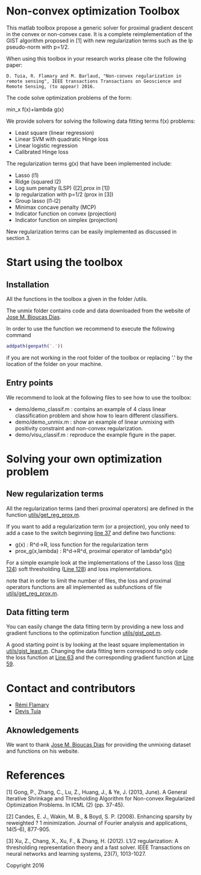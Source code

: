 Non-convex optimization Toolbox
===============================


This matlab toolbox propose a generic solver for proximal gradient descent in the convex or non-convex case. It is a complete reimplementation of the GIST algorithm proposed in [1] with new regularization terms such as the lp pseudo-norm with p=1/2.

When using this toolbox in your research works please cite the following paper:
```
D. Tuia, R. Flamary and M. Barlaud, "Non-convex regularization in remote sensing", IEEE transactions Transactions on Geoscience and Remote Sensing, (to appear) 2016.
```

The code solve optimization problems of the form:

 min_x f(x)+lambda g(x)

We provide solvers for solving the following data fitting terms f(x) problems:
- Least square (linear regression)
- Linear SVM with quadratic Hinge loss
- Linear logistic regression
- Calibrated Hinge loss

The regularization terms g(x) that have been implemented include:
- Lasso (l1)
- Ridge (squared l2)
- Log sum penalty (LSP) ([2],prox in [1])
- lp regularization with p=1/2 (prox in [3])
- Group lasso (l1-l2)
- Minimax concave penalty (MCP)
- Indicator function on convex (projection)
- Indicator function on simplex (projection)

New regularization terms can be easily implemented as discussed in section 3.

# Start using the toolbox

## Installation

All the functions in the toolbox a given in the folder /utils.

The unmix folder contains code and data downloaded from the website of [ Jose M. Bioucas Dias](http://www.lx.it.pt/~bioucas/publications.html).

In order to use the function we recommend to execute the following command

```Matlab
addpath(genpath('.'))
```

if you are not working in the root folder of the toolbox or replacing '.' by the location of the folder on your machine.


## Entry points

We recommend to look at the following files to see how to use the toolbox:
* demo/demo_classif.m : contains an example of 4 class linear classification problem and show how to learn different classifiers.
* demo/demo_unmix.m : show an example of linear unmixing with positivity constraint and non-convex regularization.
* demo/visu_classif.m : reproduce the example figure in the paper.

# Solving your own optimization problem

## New regularization terms

All the regularization terms (and theri proximal operators) are defined in the function [utils/get_reg_prox.m](utils/get_reg_prox.m).

If you want to add a regularization term (or a projection), you only need to add a case to the switch beginning  [line 37](utils/get_reg_prox.m#L37) and define two functions:
- g(x) : R^d->R,  loss function for the regularization term
- prox_g(x,lambda) : R^d->R^d,  proximal operator of lambda*g(x)

For a simple example look at the implementations of the Lasso loss ([line 124](utils/get_reg_prox.m#L124)) soft thresholding ([Line 128](utils/get_reg_prox.m#L128)) and loss implementations.

note that in order to limit the number of files, the loss and proximal operators functions are all implemented as subfunctions of file [utils/get_reg_prox.m](utils/get_reg_prox.m).


## Data fitting term

You can easily change the data fitting term by providing a new loss and gradient functions to the optimization function [utils/gist_opt.m](utils/gist_opt.m).

A good starting point is by looking at the least square implementation in [utils/gist_least.m](utils/gist_least.m). Changing the data fitting term correspond to only code the loss function at  [Line 63](utils/gist_least.m#L63) and the corresponding gradient function at [Line 59](utils/gist_least.m#L59).





# Contact and contributors

* [Rémi Flamary](http://remi.flamary.com/)
* [Devis Tuia](https://sites.google.com/site/devistuia/)

## Aknowledgements

We want to thank [ Jose M. Bioucas Dias](http://www.lx.it.pt/~bioucas/publications.html) for providing the unmixing dataset and functions on his website.

# References

[1] Gong, P., Zhang, C., Lu, Z., Huang, J., & Ye, J. (2013, June). A General Iterative Shrinkage and Thresholding Algorithm for Non-convex Regularized Optimization Problems. In ICML (2) (pp. 37-45).

[2] Candes, E. J., Wakin, M. B., & Boyd, S. P. (2008). Enhancing sparsity by reweighted ? 1 minimization. Journal of Fourier analysis and applications, 14(5-6), 877-905.

[3] Xu, Z., Chang, X., Xu, F., & Zhang, H. (2012). L1/2 regularization: A thresholding representation theory and a fast solver. IEEE Transactions on neural networks and learning systems, 23(7), 1013-1027.



Copyright 2016
